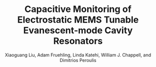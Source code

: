 ---
type: conference
title: Capacitive Monitoring of Electrostatic MEMS Tunable Evanescent-mode Cavity Resonators
author: Xiaoguang Liu, Adam Fruehling, Linda Katehi, William J. Chappell, and Dimitrios Peroulis
journal:
volume:
number:
year: 2011
month: Oct.
doi:
pages:
publisher:
booktitle: European Microwave Integrated Circuits Conference (EuMIC)
note:
sort_key: 201110
bib_key: xgliu2011c
---